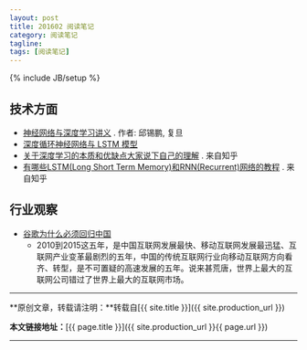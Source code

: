 ```yaml
---
layout: post
title: 201602 阅读笔记
category: 阅读笔记
tagline: 
tags: [阅读笔记]
---
```

{% include JB/setup %}

## 技术方面

+ [神经网络与深度学习讲义](http://weibo.com/1891924883/D8NZUfy7S) . 作者: 邱锡鹏, 复旦
+ [深度循环神经网络与 LSTM 模型](http://www.15yan.com/story/huxAyyeuYAj/)
+ [关于深度学习的本质和优缺点大家说下自己的理解](https://www.zhihu.com/question/28638393) . 来自知乎
+ [有哪些LSTM(Long Short Term Memory)和RNN(Recurrent)网络的教程](https://www.zhihu.com/question/29411132) . 来自知乎

## 行业观察

+ [谷歌为什么必须回归中国](http://www.williamlong.info/archives/4505.html)
  - 2010到2015这五年，是中国互联网发展最快、移动互联网发展最迅猛、互联网产业变革最剧烈的五年，中国的传统互联网行业向移动互联网方向看齐、转型，是不可置疑的高速发展的五年。说来甚荒唐，世界上最大的互联网公司错过了世界上最大的互联网市场。


* * *

**原创文章，转载请注明：**转载自[{{ site.title }}]({{ site.production_url }})

**本文链接地址：**[{{ page.title }}]({{ site.production_url }}{{ page.url }})

* * *
